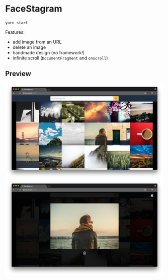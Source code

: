 # FaceStagram

```
yarn start
```

Features:
- add image from an URL
- delete an image
- handmade design (no framework!)
- infinite scroll (`DocumentFragment` and `onscroll`)

## Preview

![Gallery](preview/gallery-view.png)
![Modal](preview/modal-view.png)